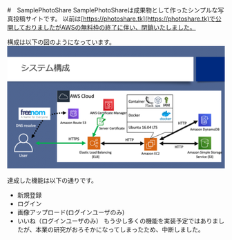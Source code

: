 #　SamplePhotoShare
SamplePhotoShareは成果物として作ったシンプルな写真投稿サイトです。
以前は[https://photoshare.tk](https://photoshare.tk)で公開しておりましたがAWSの無料枠の終了に伴い、閉鎖いたしました。

構成は以下の図のようになっています。
![Fig1](Fig1.png)

達成した機能は以下の通りです。
* 新規登録
* ログイン
* 画像アップロード(ログインユーザのみ)
* いいね（ログインユーザのみ）
もう少し多くの機能を実装予定ではありましたが、本業の研究がおろそかになってしまったため、中断しました。
